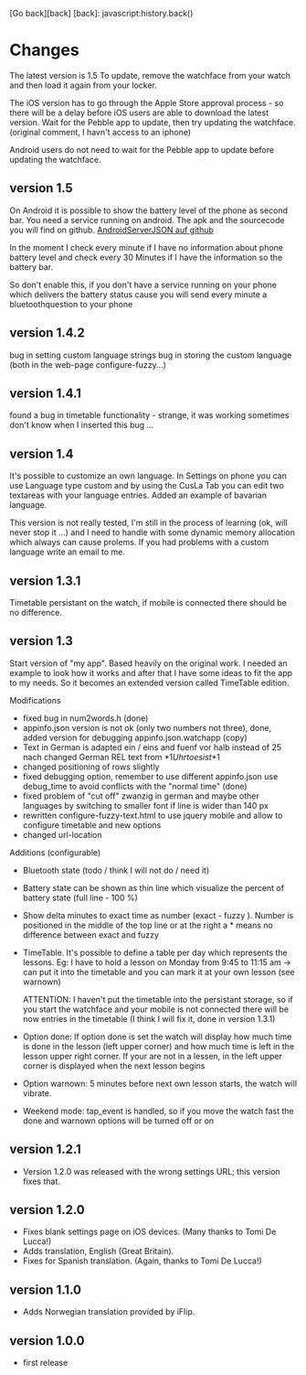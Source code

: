 [Go back][back]
[back]: javascript:history.back()

Changes
========

The latest version is 1.5  To update, remove the watchface from your
watch and then load it again from your locker.

The iOS version has to go through the Apple Store approval process - so
there will be a delay before iOS users are able to download the latest
version.  Wait for the Pebble app to update, then try updating the
watchface. (original comment, I havn't access to an iphone)

Android users do not need to wait for the Pebble app to update before
updating the watchface.

version 1.5
-------------
On Android it is possible to show the battery level of the phone as second
bar. You need a service running on android.
The apk and the sourcecode you will find on github.
[AndroidServerJSON auf github](https://github.com/Roemke/AndroidServerJSON)

In the moment I check every minute if I have no information about 
phone battery level and check every 30 Minutes if I have the information
so the battery bar.

So don't enable this,  if you don't have a service running on your phone
which delivers the battery status cause you will send every minute a 
bluetoothquestion to your phone 

version 1.4.2 
-------------
bug in setting custom language strings
bug in storing the custom language
(both in the web-page configure-fuzzy...)

version 1.4.1
-------------
found a bug in timetable functionality - strange, it was working sometimes
don't know when I inserted this bug ... 

version 1.4
--------------
It's possible to customize an own language. In Settings on phone
you can use Language type custom and by using the CusLa Tab 
you can edit two textareas with your language entries. Added an example of 
bavarian language.

This version is not really tested, I'm still in the process of learning
(ok, will never stop it ...) and I need to handle with some dynamic memory
allocation which always can cause prolems. If you had problems with a 
custom language write an email to me.

version 1.3.1
--------------
Timetable persistant on the watch,
if mobile is connected there should be no difference.

version 1.3
--------------
Start version of "my app". Based heavily on the original work. I needed an
example to look how it works and after that I have some ideas to fit the 
app to my needs. So it becomes an extended version called TimeTable
edition. 

Modifications

- fixed bug in num2words.h (done)
- appinfo.json version is not ok (only two numbers not three), done, added version
  for debugging appinfo.json.watchapp (copy)
- Text in German is adapted ein / eins and fuenf vor halb instead of 25 nach
  changed German REL text from *$1 Uhr to es ist *$1
- changed positioning of rows slightly 
- fixed debugging option, remember to use different appinfo.json 
  use debug_time to avoid conflicts with the "normal time" (done)
- fixed problem of "cut off" zwanzig in german and maybe other languages
  by switching to smaller font if line is wider than 140 px
- rewritten configure-fuzzy-text.html to use jquery mobile and allow to configure timetable
  and new options 
- changed url-location


Additions (configurable)

- Bluetooth state (todo / think I will not do / need it)
- Battery state can be shown as thin line which visualize the percent of battery state
  (full line - 100 %) 
- Show delta minutes to exact time as number  (exact - fuzzy ).
  Number is positioned in the middle of the top line or at the right 
  a *  means no difference between exact and fuzzy  
- TimeTable. It's possible to define a table per day which represents the lessons.
  Eg: I have to hold a lesson on Monday from 9:45 to 11:15 am -> can put it into the timetable
  and you can mark it at your own lesson (see warnown)

  ATTENTION: I haven't put  the timetable into the persistant storage, so if you start the watchface
  and your mobile is not connected there will be now entries in the timetable (I think I will fix it, done 
  in version 1.3.1)

 - Option done: 
   If option done is set the watch will display how much time is done in the lesson (left upper corner)
   and how much time is left in the lesson upper right corner. 
   If your are not in a lessen, in the left upper corner is displayed when the next lesson begins
 - Option warnown: 5 minutes before next own lesson starts, the watch will vibrate. 

 - Weekend mode: tap_event is handled, so if you move the watch fast the done and warnown options will be
	 turned off or on 

version 1.2.1
-------------

- Version 1.2.0 was released with the wrong settings URL; this version
  fixes that.

version 1.2.0
-------------

- Fixes blank settings page on iOS devices.  (Many thanks to Tomi De Lucca!)
- Adds translation, English (Great Britain).
- Fixes for Spanish translation.  (Again, thanks to Tomi De Lucca!)

version 1.1.0
-------------

- Adds Norwegian translation provided by iFlip.

version 1.0.0
-------------

- first release
